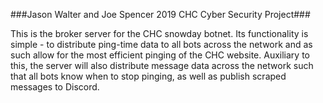 ###Jason Walter and Joe Spencer 2019 CHC Cyber Security Project###

This is the broker server for the CHC snowday botnet. Its functionality
is simple - to distribute ping-time data to all bots across the network
and as such allow for the most efficient pinging of the CHC website.
Auxiliary to this, the server will also distribute message data across
the network such that all bots know when to stop pinging, as well as
publish scraped messages to Discord.
